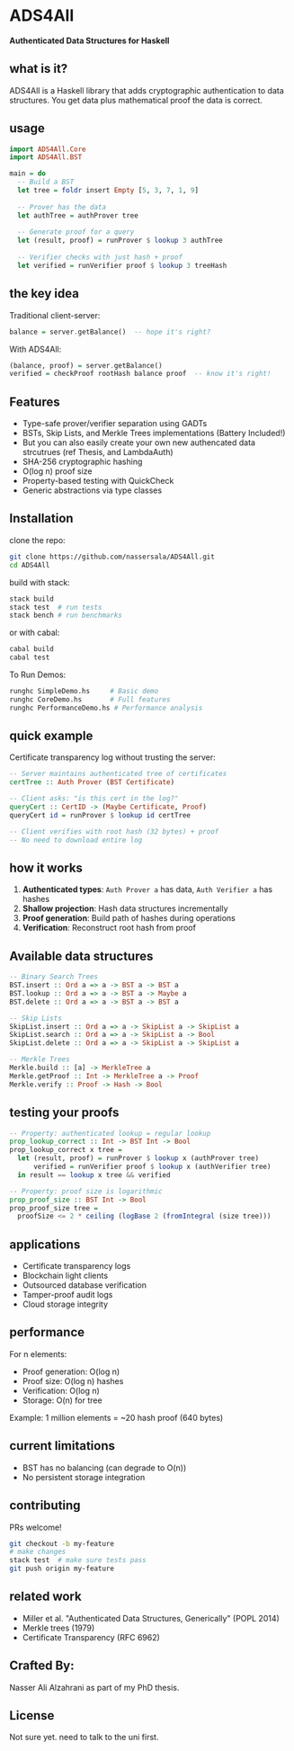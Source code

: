 # ADS4All

**Authenticated Data Structures for Haskell**

## what is it?

ADS4All is a Haskell library that adds cryptographic authentication to data structures. You get data plus mathematical proof the data is correct.

## usage

```haskell
import ADS4All.Core
import ADS4All.BST

main = do
  -- Build a BST
  let tree = foldr insert Empty [5, 3, 7, 1, 9]
  
  -- Prover has the data
  let authTree = authProver tree
  
  -- Generate proof for a query  
  let (result, proof) = runProver $ lookup 3 authTree
  
  -- Verifier checks with just hash + proof
  let verified = runVerifier proof $ lookup 3 treeHash
```

## the key idea

Traditional client-server:
```haskell
balance = server.getBalance()  -- hope it's right?
```

With ADS4All:
```haskell
(balance, proof) = server.getBalance()
verified = checkProof rootHash balance proof  -- know it's right!
```

## Features

* Type-safe prover/verifier separation using GADTs
* BSTs, Skip Lists, and Merkle Trees implementations (Battery Included!)
* But you can also easily create your own new authencated data strcutrues (ref Thesis, and LambdaAuth)
* SHA-256 cryptographic hashing
* O(log n) proof size
* Property-based testing with QuickCheck
* Generic abstractions via type classes

## Installation

clone the repo:
```bash
git clone https://github.com/nassersala/ADS4All.git
cd ADS4All
```

build with stack:
```bash
stack build
stack test  # run tests
stack bench # run benchmarks
```

or with cabal:
```bash
cabal build
cabal test
```

To Run Demos:
```bash
runghc SimpleDemo.hs     # Basic demo
runghc CoreDemo.hs       # Full features
runghc PerformanceDemo.hs # Performance analysis
```



## quick example

Certificate transparency log without trusting the server:

```haskell
-- Server maintains authenticated tree of certificates
certTree :: Auth Prover (BST Certificate)

-- Client asks: "is this cert in the log?"
queryCert :: CertID -> (Maybe Certificate, Proof)
queryCert id = runProver $ lookup id certTree

-- Client verifies with root hash (32 bytes) + proof
-- No need to download entire log
```

## how it works

1. **Authenticated types**: `Auth Prover a` has data, `Auth Verifier a` has hashes
2. **Shallow projection**: Hash data structures incrementally  
3. **Proof generation**: Build path of hashes during operations
4. **Verification**: Reconstruct root hash from proof

## Available data structures

```haskell
-- Binary Search Trees
BST.insert :: Ord a => a -> BST a -> BST a
BST.lookup :: Ord a => a -> BST a -> Maybe a
BST.delete :: Ord a => a -> BST a -> BST a

-- Skip Lists  
SkipList.insert :: Ord a => a -> SkipList a -> SkipList a
SkipList.search :: Ord a => a -> SkipList a -> Bool
SkipList.delete :: Ord a => a -> SkipList a -> SkipList a

-- Merkle Trees
Merkle.build :: [a] -> MerkleTree a
Merkle.getProof :: Int -> MerkleTree a -> Proof
Merkle.verify :: Proof -> Hash -> Bool
```

## testing your proofs

```haskell
-- Property: authenticated lookup = regular lookup
prop_lookup_correct :: Int -> BST Int -> Bool
prop_lookup_correct x tree = 
  let (result, proof) = runProver $ lookup x (authProver tree)
      verified = runVerifier proof $ lookup x (authVerifier tree)
  in result == lookup x tree && verified

-- Property: proof size is logarithmic
prop_proof_size :: BST Int -> Bool  
prop_proof_size tree = 
  proofSize <= 2 * ceiling (logBase 2 (fromIntegral (size tree)))
```

## applications

* Certificate transparency logs
* Blockchain light clients
* Outsourced database verification
* Tamper-proof audit logs
* Cloud storage integrity

## performance

For n elements:
* Proof generation: O(log n)
* Proof size: O(log n) hashes
* Verification: O(log n)
* Storage: O(n) for tree

Example: 1 million elements = ~20 hash proof (640 bytes)

## current limitations

* BST has no balancing (can degrade to O(n))
* No persistent storage integration

## contributing

PRs welcome!

```bash
git checkout -b my-feature
# make changes
stack test  # make sure tests pass
git push origin my-feature
```

## related work

* Miller et al. "Authenticated Data Structures, Generically" (POPL 2014)
* Merkle trees (1979)
* Certificate Transparency (RFC 6962)

## Crafted By:

Nasser Ali Alzahrani as part of my PhD thesis.

## License

Not sure yet. need to talk to the uni first.
